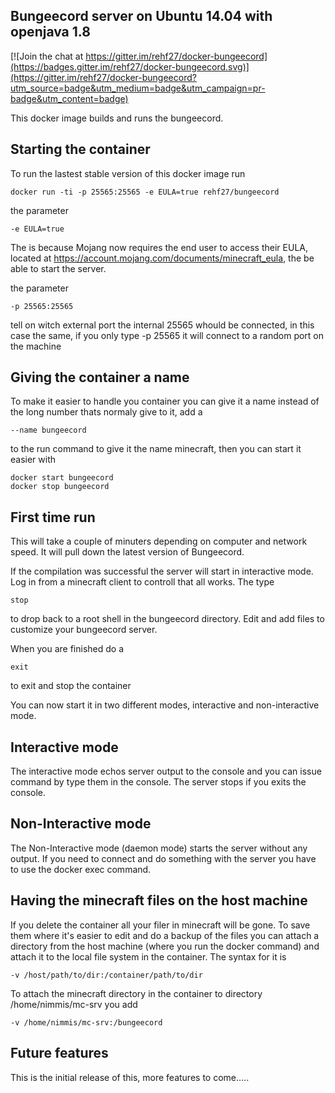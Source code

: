 ## Bungeecord server on Ubuntu 14.04 with openjava 1.8

[![Join the chat at https://gitter.im/rehf27/docker-bungeecord](https://badges.gitter.im/rehf27/docker-bungeecord.svg)](https://gitter.im/rehf27/docker-bungeecord?utm_source=badge&utm_medium=badge&utm_campaign=pr-badge&utm_content=badge)

This docker image builds and runs the bungeecord. 

## Starting the container

To run the lastest stable version of this docker image run

	docker run -ti -p 25565:25565 -e EULA=true rehf27/bungeecord

the parameter

	-e EULA=true

The is because Mojang now requires the end user to access their EULA, located at
https://account.mojang.com/documents/minecraft_eula, the be able to start the server.

the parameter

	-p 25565:25565

tell on witch external port the internal 25565 whould be connected, in this case the same, if
you only type -p 25565 it will connect to a random port on the machine

## Giving the container a name

To make it easier to handle you container you can give it a name instead of the long
number thats normaly give to it, add a

	--name bungeecord

to the run command to give it the name minecraft, then you can start it easier with

	docker start bungeecord
	docker stop bungeecord

## First time run

This will take a couple of minuters depending on computer and network speed. It will pull down
the latest version of Bungeecord. 

If the compilation was successful the server will start in interactive mode. Log in from a minecraft
client to controll that all works. The type

	stop

to drop back to a root shell in the bungeecord directory. Edit and add files to customize your
bungeecord server.

When you are finished do a

	exit

to exit and stop the container

You can now start it in two different modes, interactive and non-interactive mode. 

## Interactive mode

The interactive mode echos server output to the console and you can issue command by type
them in the console. The server stops if you exits the console.

## Non-Interactive mode

The Non-Interactive mode (daemon mode) starts the server without any output. If you need
to connect and do something with the server you have to use the docker exec command.

## Having the minecraft files on the host machine

If you delete the container all your filer in minecraft will be gone. To save them where it's
easier to edit and do a backup of the files you can attach a directory from the host machine
(where you run the docker command) and attach it to the local file system in the container.
The syntax for it is

	-v /host/path/to/dir:/container/path/to/dir

To attach the minecraft directory in the container to directory /home/nimmis/mc-srv you add

	-v /home/nimmis/mc-srv:/bungeecord

## Future features

This is the initial release of this, more features to come.....

